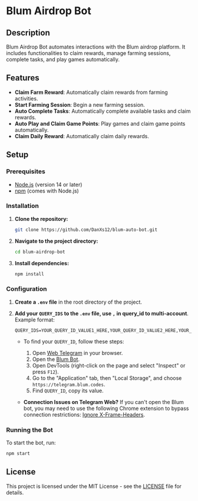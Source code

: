 # Blum Airdrop Bot

## Description

Blum Airdrop Bot automates interactions with the Blum airdrop platform. It includes functionalities to claim rewards, manage farming sessions, complete tasks, and play games automatically.

## Features

- **Claim Farm Reward**: Automatically claim rewards from farming activities.
- **Start Farming Session**: Begin a new farming session.
- **Auto Complete Tasks**: Automatically complete available tasks and claim rewards.
- **Auto Play and Claim Game Points**: Play games and claim game points automatically.
- **Claim Daily Reward**: Automatically claim daily rewards.

## Setup

### Prerequisites

- [Node.js](https://nodejs.org/) (version 14 or later)
- [npm](https://www.npmjs.com/) (comes with Node.js)

### Installation

1. **Clone the repository:**

    ```bash
    git clone https://github.com/DanXs12/blum-auto-bot.git
    ```

2. **Navigate to the project directory:**

    ```bash
    cd blum-airdrop-bot
    ```

3. **Install dependencies:**

    ```bash
    npm install
    ```

### Configuration

1. **Create a `.env` file** in the root directory of the project.

2. **Add your `QUERY_IDS` to the `.env` file, use `,` in query_id to multi-account**. Example format:

    ```env
    QUERY_IDS=YOUR_QUERY_ID_VALUE1_HERE,YOUR_QUERY_ID_VALUE2_HERE,YOUR_QUERY_ID_VALUE3_HERE
    ```

   - To find your `QUERY_ID`, follow these steps:
     1. Open [Web Telegram](https://web.telegram.org) in your browser.
     2. Open the [Blum Bot](https://t.me/blum/app?startapp=ref_U0ukWHnhnu).
     3. Open DevTools (right-click on the page and select "Inspect" or press `F12`).
     4. Go to the "Application" tab, then "Local Storage", and choose `https://telegram.blum.codes`.
     5. Find `QUERY_ID`, copy its value.

   - **Connection Issues on Telegram Web?** If you can't open the Blum bot, you may need to use the following Chrome extension to bypass connection restrictions: [Ignore X-Frame-Headers](https://chromewebstore.google.com/detail/ignore-x-frame-headers/gleekbfjekiniecknbkamfmkohkpodhe).

### Running the Bot

To start the bot, run:

```bash
npm start
```

## License

This project is licensed under the MIT License - see the [LICENSE](LICENSE) file for details.
